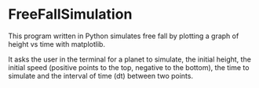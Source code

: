 # FreeFallSimulation

This program written in Python simulates free fall by plotting a graph of height vs time with matplotlib.

It asks the user in the terminal for a planet to simulate, the initial height, the initial speed (positive points to the top, negative to the bottom), the time to simulate and the interval of time (dt) between two points.
